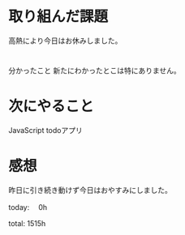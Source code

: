 # 取り組んだ課題 
高熱により今日はお休みしました。

# 
分かったこと 
新たにわかったとこは特にありません。

# 次にやること
JavaScript todoアプリ

# 感想 
昨日に引き続き動けず今日はおやすみにしました。

today: 　0h

total: 1515h